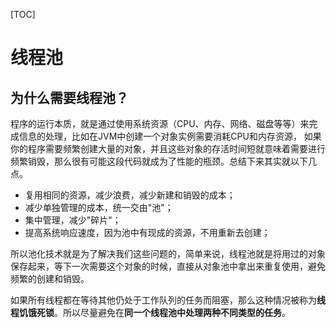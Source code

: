 [TOC]

# 线程池

## 为什么需要线程池？

程序的运行本质，就是通过使用系统资源（CPU、内存、网络、磁盘等等）来完成信息的处理，比如在JVM中创建一个对象实例需要消耗CPU和内存资源，
如果你的程序需要频繁创建大量的对象，并且这些对象的存活时间短就意味着需要进行频繁销毁，那么很有可能这段代码就成为了性能的瓶颈。总结下来其实就以下几点。

- 复用相同的资源，减少浪费，减少新建和销毁的成本；
- 减少单独管理的成本，统一交由"池"；
- 集中管理，减少"碎片"；
- 提高系统响应速度，因为池中有现成的资源，不用重新去创建；

所以池化技术就是为了解决我们这些问题的，简单来说，线程池就是将用过的对象保存起来，等下一次需要这个对象的时候，直接从对象池中拿出来重复使用，避免频繁的创建和销毁。

如果所有线程都在等待其他仍处于工作队列的任务而阻塞，那么这种情况被称为**线程饥饿死锁**。所以尽量避免在**同一个线程池中处理两种不同类型的任务**。

